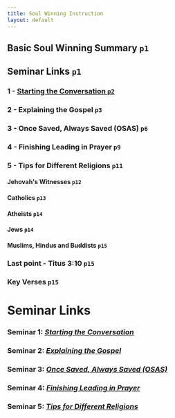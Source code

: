 ```yaml
---
title: Soul Winning Instruction
layout: default
---
```


## Basic Soul Winning Summary `p1`
## Seminar Links `p1`
### 1 - [Starting the Conversation	`p2`](/soulwinning/starting-the-conversation)
### 2 - Explaining the Gospel	`p3`
### 3 - Once Saved, Always Saved (OSAS)	`p6`
### 4 - Finishing Leading in Prayer	`p9`
### 5 - Tips for Different Religions	`p11`
#### Jehovah's Witnesses	`p12`
#### Catholics	`p13`
#### Atheists	`p14`
#### Jews	`p14`
#### Muslims, Hindus and Buddists	`p15`
### Last point - Titus 3:10	`p15`
### Key Verses	`p15`

# 

# Seminar Links
### Seminar 1: *[Starting the Conversation](https://www.youtube.com/watch?v=a2a0CmfBWRY&list=PLnnak9ni21Y9BMGOfr3XxAcGadBKC0lQj&index=2)*
### Seminar 2: *[Explaining the Gospel](https://www.youtube.com/watch?v=2Rf_Z1BeCcM&list=PLnnak9ni21Y9BMGOfr3XxAcGadBKC0lQj&index=3)*
### Seminar 3: *[Once Saved, Always Saved (OSAS)](https://www.youtube.com/watch?v=qWyLfuUkMBc&list=PLnnak9ni21Y9BMGOfr3XxAcGadBKC0lQj&index=5)*
### Seminar 4: *[Finishing Leading in Prayer](https://www.youtube.com/watch?v=lztNNIQ3eEc&list=PLnnak9ni21Y9BMGOfr3XxAcGadBKC0lQj&index=7)*
### Seminar 5: *[Tips for Different Religions](https://www.youtube.com/watch?v=S2mHrtu-DLs&list=PLnnak9ni21Y9BMGOfr3XxAcGadBKC0lQj&index=9)*
